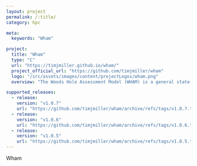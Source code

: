 ```yaml
---
layout: project
permalink: /:title/
category: hpc

meta:
  keywords: "Wham"

project:
  title: "Wham"
  type: "C"
  url: "https://timjmiller.github.io/wham/"
  project_official_url: "https://github.com/timjmiller/wham"
  logo: "/src/assets/images/content/projectLogos/wham.png"
  overview: "The Woods Hole Assessment Model (WHAM) is a general state-space age-structured stock assessment framework designed to include environmental effects on population processes. The state-space framework is attractive because it can estimate observation and process error, as well as naturally propagate random effect parameters in stock projections."

supported_releases:
  - release:
    version: "v1.0.7"
    url: "https://github.com/timjmiller/wham/archive/refs/tags/v1.0.7.tar.gz"
  - release:
    version: "v1.0.6"
    url: "https://github.com/timjmiller/wham/archive/refs/tags/v1.0.6.tar.gz"
  - release:
    version: "v1.0.5"
    url: "https://github.com/timjmiller/wham/archive/refs/tags/v1.0.5.tar.gz"
---
```


<p>Wham</p>
